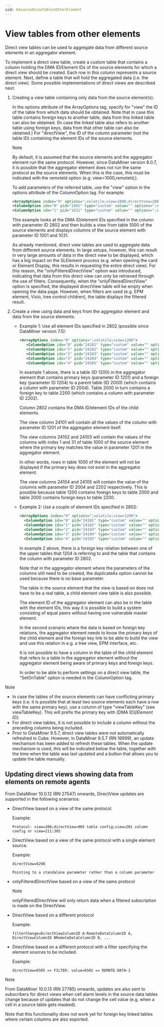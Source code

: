 ```yaml
---
uid: AdvancedViewTablesOtherElement
---
```


# View tables from other elements

Direct view tables can be used to aggregate data from different source elements in an aggregator element.

To implement a direct view table, create a custom table that contains a column holding the DMA ID/Element IDs of the source elements for which a direct view should be created. Each row in this column represents a source element. Next, define a table that will hold the aggregated data (i.e. the direct view). Some possible implementations of direct views are described next.

1. Creating a view table containing only data from the source element(s).

    In the options attribute of the ArrayOptions tag, specify for "view" the ID of the table from which data should be obtained. Note that in case this table contains foreign keys to another table, data from this linked table can also be obtained. (In case the linked table also refers to another table using foreign keys, data from that other table can also be obtained.) For "directView", the ID of the column parameter (not the table ID) containing the element IDs of the source elements.

    > [!NOTE]
    > By default, it is assumed that the source elements and the aggregator element run the same protocol. However, since DataMiner version 8.0.7, it is possible that the aggregator element does not run the same protocol as the source elements. When this is the case, this must be indicated with the remoteId option (e.g. view=1000,remoteId;).

    To add parameters of the referred table, use the "view" option in the options attribute of the ColumnOption tag. For example:

    ```xml
    <ArrayOptions index="0" options=";volatile;view=1000;directView=2802;onlyFilteredDirectView">
    <ColumnOption idx="0" pid="1601" type="custom" value="" options=";view=1001" />
    <ColumnOption idx="1" pid="1631" type="custom" value="" options=";view=1031" />
    ```

    This example looks at the DMA ID/element IDs specified in the column with parameter ID 2802 and then builds a view from table 1000 of the source elements and displays columns of the source element with parameter ID 1001 and 1031.

    As already mentioned, direct view tables are used to aggregate data from different source elements. In large setups, however, this can result in very large amounts of data in the direct view to be displayed, which has a big impact on the SLElement process (e.g. when opening the card or Element Display, this results in requesting the entire direct view). For this reason, the "onlyFilteredDirectView" option was introduced, indicating that data from this direct view can only be retrieved through the use of filters. Consequently, when the "onlyFilteredDirectView" option is specified, the displayed directView table will be empty when opening the data page. However, when filters are used (e.g. EPM element, Visio, tree control children), the table displays the filtered result.

2. Create a view using data and keys from the aggregator element and data from the source elements.

    - Example 1: Use all element IDs specified in 2802 (possible since DataMiner version 7.5):

        ```xml
        <ArrayOptions index="0" options=";volatile;view=1200">
           <ColumnOption idx="0" pid="24101" type="custom" value="" options=";view=1201"/>
           <ColumnOption idx="1" pid="24102" type="custom" value="" options=";view=:2802:1000:1"/>
           <ColumnOption idx="2" pid="24103" type="custom" value="" options=";view=:2802:1000:31"/>
           <ColumnOption idx="3" pid="24104" type="custom" value="" options=";view=1204:2004"/>
           <ColumnOption idx="4" pid="24105" type="custom" value="" options=";view=1204:2202"/>
        ```

        In example 1 above, there is a table (ID 1200) in the aggregator element that contains primary keys (parameter ID 1201) and a foreign key (parameter ID 1204) to a parent table (ID 2000) (which contains a column with parameter ID 2004). Table 2000 in turn contains a foreign key to table 2200 (which contains a column with parameter ID 2202).

        Column 2802 contains the DMA ID/element IDs of the child elements.

        The view column 24101 will contain all the values of the column with parameter ID 1201 of the aggregator element itself.

        The view columns 24102 and 24103 will contain the values of the columns with index 1 and 31 of table 1000 of the source element where the primary key matches the value in parameter 1201 in the aggregator element.

        In other words, rows in table 1000 of the element will not be displayed if the primary key does not exist in the aggregator element.

        The view columns 24104 and 24105 will contain the value of the columns with parameter ID 2004 and 2202 respectively. This is possible because table 1200 contains foreign keys to table 2000 and table 2000 contains foreign keys to table 2200.

   - Example 2: Use a couple of element IDs specified in 2802:

        ```xml
        <ArrayOptions index="0" options=";volatile;view=1200">
          <ColumnOption idx="0" pid="24101" type="custom" value="" options=";view=1201"/>
          <ColumnOption idx="1" pid="24102" type="custom" value="" options=";view=:2802:1000:1"/>
          <ColumnOption idx="2" pid="24103" type="custom" value="" options=";view=:2802:1000:31"/>
          <ColumnOption idx="3" pid="24104" type="custom" value="" options=";view=1204:2004"/>
          <ColumnOption idx="4" pid="24105" type="custom" value="" options=";view=1204:2202"/>
        ```

        In example 2 above, there is a foreign key relation between one of the upper tables that 1204 is referring to and the table that contains the column with parameter ID 2802.

        Note that in the aggregator element where the parameters of the columns still need to be created, the duplicateAs option cannot be used because there is no base parameter.

        The table in the source element that the view is based on does not have to be a real table, a child element view table is also possible.

        The element ID of the aggregator element can also be in the table with the element IDs, this way it is possible to build a system consisting of equal peers without having one vulnerable master element.

        In the second scenario where the data is based on foreign key relations, the aggregator element needs to know the primary keys of the child element and the foreign key link to be able to build the view and use this relation in e.g. a tree view, EPM interface, etc.

        It is not possible to have a column in the table of the child element that refers to a table in the aggregator element without the aggregator element being aware of primary keys and foreign keys.

        In order to be able to perform settings on a direct view table, the “SetOnTable” option is needed in the ColumnOption tag.

> [!NOTE]
>
> - In case the tables of the source elements can have conflicting primary keys (i.e. it is possible that at least two source elements each have a row with the same primary key), use a column of type "viewTableKey" (see viewTableKey). This will prefix the primary key with [DMA ID]_[Element ID]_.
> - For direct view tables, it is not possible to include a column without the preceding columns being included.
> - Prior to DataMiner 9.5.7, direct view tables were not automatically refreshed in Cube. However, in DataMiner 9.5.7 (RN 16999), an update mechanism has been added to refresh these tables. When the update mechanism is used, this will be indicated below the table, together with the time when the table was last updated and a button that allows you to update the table manually.

## Updating direct views showing data from elements on remote agents

From DataMiner 10.0.12 (RN 27547) onwards, DirectView updates are supported in the following scenarios:

- DirectView based on a view of the same protocol.

  Example:

  ```Protocol: view=200;directView=905 table config;view=201 column config or view=211:305```

- DirectView based on a view of the same protocol with a single element source.

  Example:

    ```
    directView=6298

    Pointing to a standalone parameter rather than a column parameter
    ```

- onlyFilteredDirectView based on a view of the same protocol

    > [!NOTE]
    > onlyFilteredDirectView will only return data when a filtered subscription is made on the DirectView.

- DirectView based on a different protocol

  Example:

    ```filterChange=DirectViewColumnID A-RemoteDataColumnID A, DirectViewColumnID BRemoteDataColumnID B, ...```

- DirectView based on a different protocol with a filter specifying the element sources to be included.

  Example:

    ```directView=6505 => FILTER: value=6501 == REMOTE-DATA-1```

> [!NOTE]
> From DataMiner 10.0.13 (RN 27785) onwards, updates are also sent to subscribers for direct views when cell alarm levels in the source data tables change because of updates that do not change the cell value (e.g. when a cell in a source table gets masked).
>
> Note that this functionality does not work yet for foreign key linked tables where certain columns are also exported.

